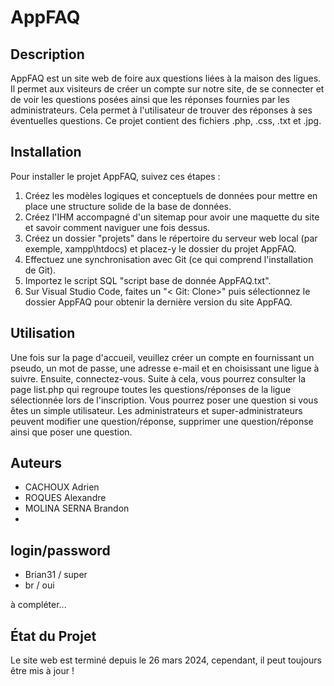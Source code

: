 # AppFAQ

## Description
AppFAQ est un site web de foire aux questions liées à la maison des ligues. Il permet aux visiteurs de créer un compte sur notre site, de se connecter et de voir les questions posées ainsi que les réponses fournies par les administrateurs. Cela permet à l'utilisateur de trouver des réponses à ses éventuelles questions. Ce projet contient des fichiers .php, .css, .txt et .jpg.

## Installation
Pour installer le projet AppFAQ, suivez ces étapes :

1. Créez les modèles logiques et conceptuels de données pour mettre en place une structure solide de la base de données.
2. Créez l'IHM accompagné d'un sitemap pour avoir une maquette du site et savoir comment naviguer une fois dessus.
3. Créez un dossier "projets" dans le répertoire du serveur web local (par exemple, xampp\htdocs\) et placez-y le dossier du projet AppFAQ.
4. Effectuez une synchronisation avec Git (ce qui comprend l'installation de Git).
5. Importez le script SQL "script base de donnée AppFAQ.txt".
6. Sur Visual Studio Code, faites un "< Git: Clone>" puis sélectionnez le dossier AppFAQ pour obtenir la dernière version du site AppFAQ.

## Utilisation
Une fois sur la page d'accueil, veuillez créer un compte en fournissant un pseudo, un mot de passe, une adresse e-mail et en choisissant une ligue à suivre. Ensuite, connectez-vous. Suite à cela, vous pourrez consulter la page list.php qui regroupe toutes les questions/réponses de la ligue sélectionnée lors de l'inscription. Vous pourrez poser une question si vous êtes un simple utilisateur. Les administrateurs et super-administrateurs peuvent modifier une question/réponse, supprimer une question/réponse ainsi que poser une question.

## Auteurs
- CACHOUX Adrien
- ROQUES Alexandre
- MOLINA SERNA Brandon
- 
## login/password
- Brian31 / super
- br / oui
  
à compléter...


## État du Projet
Le site web est terminé depuis le 26 mars 2024, cependant, il peut toujours être mis à jour !

